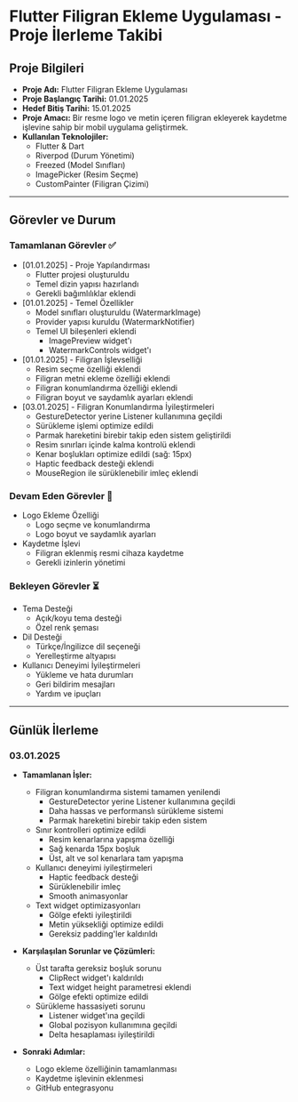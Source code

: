 # Flutter Filigran Ekleme Uygulaması - Proje İlerleme Takibi

## Proje Bilgileri
- **Proje Adı:** Flutter Filigran Ekleme Uygulaması
- **Proje Başlangıç Tarihi:** 01.01.2025
- **Hedef Bitiş Tarihi:** 15.01.2025
- **Proje Amacı:** Bir resme logo ve metin içeren filigran ekleyerek kaydetme işlevine sahip bir mobil uygulama geliştirmek.
- **Kullanılan Teknolojiler:** 
  - Flutter & Dart
  - Riverpod (Durum Yönetimi)
  - Freezed (Model Sınıfları)
  - ImagePicker (Resim Seçme)
  - CustomPainter (Filigran Çizimi)

---

## Görevler ve Durum

### Tamamlanan Görevler ✅
- [01.01.2025] - Proje Yapılandırması
  - Flutter projesi oluşturuldu
  - Temel dizin yapısı hazırlandı
  - Gerekli bağımlılıklar eklendi
- [01.01.2025] - Temel Özellikler
  - Model sınıfları oluşturuldu (WatermarkImage)
  - Provider yapısı kuruldu (WatermarkNotifier)
  - Temel UI bileşenleri eklendi
    - ImagePreview widget'ı
    - WatermarkControls widget'ı
- [01.01.2025] - Filigran İşlevselliği
  - Resim seçme özelliği eklendi
  - Filigran metni ekleme özelliği eklendi
  - Filigran konumlandırma özelliği eklendi
  - Filigran boyut ve saydamlık ayarları eklendi
- [03.01.2025] - Filigran Konumlandırma İyileştirmeleri
  - GestureDetector yerine Listener kullanımına geçildi
  - Sürükleme işlemi optimize edildi
  - Parmak hareketini birebir takip eden sistem geliştirildi
  - Resim sınırları içinde kalma kontrolü eklendi
  - Kenar boşlukları optimize edildi (sağ: 15px)
  - Haptic feedback desteği eklendi
  - MouseRegion ile sürüklenebilir imleç eklendi

### Devam Eden Görevler 🚧
- Logo Ekleme Özelliği
  - Logo seçme ve konumlandırma
  - Logo boyut ve saydamlık ayarları
- Kaydetme İşlevi
  - Filigran eklenmiş resmi cihaza kaydetme
  - Gerekli izinlerin yönetimi

### Bekleyen Görevler ⏳
- Tema Desteği
  - Açık/koyu tema desteği
  - Özel renk şeması
- Dil Desteği
  - Türkçe/İngilizce dil seçeneği
  - Yerelleştirme altyapısı
- Kullanıcı Deneyimi İyileştirmeleri
  - Yükleme ve hata durumları
  - Geri bildirim mesajları
  - Yardım ve ipuçları

---

## Günlük İlerleme

### 03.01.2025
- **Tamamlanan İşler:**
  - Filigran konumlandırma sistemi tamamen yenilendi
    - GestureDetector yerine Listener kullanımına geçildi
    - Daha hassas ve performanslı sürükleme sistemi
    - Parmak hareketini birebir takip eden sistem
  - Sınır kontrolleri optimize edildi
    - Resim kenarlarına yapışma özelliği
    - Sağ kenarda 15px boşluk
    - Üst, alt ve sol kenarlara tam yapışma
  - Kullanıcı deneyimi iyileştirmeleri
    - Haptic feedback desteği
    - Sürüklenebilir imleç
    - Smooth animasyonlar
  - Text widget optimizasyonları
    - Gölge efekti iyileştirildi
    - Metin yüksekliği optimize edildi
    - Gereksiz padding'ler kaldırıldı

- **Karşılaşılan Sorunlar ve Çözümleri:**
  - Üst tarafta gereksiz boşluk sorunu
    - ClipRect widget'ı kaldırıldı
    - Text widget height parametresi eklendi
    - Gölge efekti optimize edildi
  - Sürükleme hassasiyeti sorunu
    - Listener widget'ına geçildi
    - Global pozisyon kullanımına geçildi
    - Delta hesaplaması iyileştirildi

- **Sonraki Adımlar:**
  - Logo ekleme özelliğinin tamamlanması
  - Kaydetme işlevinin eklenmesi
  - GitHub entegrasyonu 